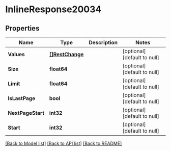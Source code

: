 # InlineResponse20034

## Properties
Name | Type | Description | Notes
------------ | ------------- | ------------- | -------------
**Values** | [**[]RestChange**](RestChange.md) |  | [optional] [default to null]
**Size** | **float64** |  | [optional] [default to null]
**Limit** | **float64** |  | [optional] [default to null]
**IsLastPage** | **bool** |  | [optional] [default to null]
**NextPageStart** | **int32** |  | [optional] [default to null]
**Start** | **int32** |  | [optional] [default to null]

[[Back to Model list]](../README.md#documentation-for-models) [[Back to API list]](../README.md#documentation-for-api-endpoints) [[Back to README]](../README.md)

